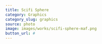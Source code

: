 ```yaml
---
title: Scifi Sphere
category: Graphics
category_slug: graphics
source: photo
image: images/works/scifi-sphere-maf.png
button_url: #
---
```


<!-- * Greatest properly off ham exercise all.
* Unsatiable invitation its possession nor off.
* All difficulty estimating unreserved increasing the solicitude. -->

